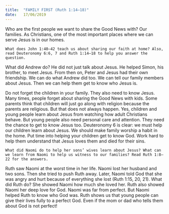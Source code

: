 ```yaml
---
title:  "FAMILY FIRST (Ruth 1:14–18)"
date:   17/06/2019
---
```




Who are the first people we want to share the Good News with? Our families. As Christians, one of the most important places where we can serve Jesus is in our homes.

`What does John 1:40–42 teach us about sharing our faith at home? Also, read Deuteronomy 6:6, 7 and Ruth 1:14–18 to help you answer the question.`

What did Andrew do? He did not just talk about Jesus. He helped Simon, his brother, to meet Jesus. From then on, Peter and Jesus had their own friendship. We can do what Andrew did too. We can tell our family members about Jesus. Then we can help them get to know who Jesus is. 

Do not forget the children in your family. They also need to know Jesus. Many times, people forget about sharing the Good News with kids. Some parents think that children will just go along with religion because the parents are religious. But that does not always happen. Yes, children and young people learn about Jesus from watching how adult Christians behave. But young people also need personal care and attention. They need the chance to get to know Jesus too. Deuteronomy 6 is clear: we must help our children learn about Jesus. We should make family worship a habit in the home. Put time into helping your children get to know God. Work hard to help them understand that Jesus loves them and died for their sins.

`What did Naomi do to help her sons’ wives learn about Jesus? What can we learn from Naomi to help us witness to our families? Read Ruth 1:8–22 for the answers.`

Ruth saw Naomi at the worst time in her life. Naomi lost her husband and two sons. Then she tried to push Ruth away. Later, Naomi told God that she was angry and hurt because of everything she lost (Ruth 1:15, 20, 21). What did Ruth do? She showed Naomi how much she loved her. Ruth also showed Naomi her deep love for God. Naomi was far from perfect. But Naomi helped Ruth to know who God was. Ruth shows us that young people can give their lives fully to a perfect God. Even if the mom or dad who tells them about God is not perfect!